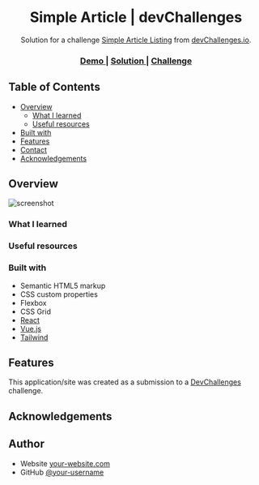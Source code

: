 <!-- Please update value in the {}  -->

<h1 align="center">Simple Article | devChallenges</h1>

<div align="center">
   Solution for a challenge <a href="https://devchallenges.io/challenge/simple-article-listing" target="_blank">Simple Article Listing</a> from <a href="http://devchallenges.io" target="_blank">devChallenges.io</a>.
</div>

<div align="center">
  <h3>
    <a href="https://simple-article-listing-two.vercel.app/}">
      Demo
    </a>
    <span> | </span>
    <a href="https://github.com/dc-code-creations/simple-article-listing/tree/main">
      Solution
    </a>
    <span> | </span>
    <a href="https://devchallenges.io/challenge/simple-article-listing">
      Challenge
    </a>
  </h3>
</div>

<!-- TABLE OF CONTENTS -->

## Table of Contents

- [Overview](#overview)
  - [What I learned](#what-i-learned)
  - [Useful resources](#useful-resources)
- [Built with](#built-with)
- [Features](#features)
- [Contact](#contact)
- [Acknowledgements](#acknowledgements)

<!-- OVERVIEW -->

## Overview

![screenshot](https://user-images.githubusercontent.com/16707738/92399059-5716eb00-f132-11ea-8b14-bcacdc8ec97b.png)

<!-- 
Introduce your projects by taking a screenshot or a gif. Try to tell visitors a story about your project by answering:

- What have you learned/improved?
- Your wisdom? :)

What I did:
- started by creating mobile version first, then worked my 
  way up to larger sizes; found color coding the size I'm working with helps me keep track of which size I'm affecting
- learn how to use an svg as a horizontal rule/separator
- decided it's best to use bootstrap breakpoints for screen sizes as a starting point since my natural breakpoints ended up being pretty close to those breakpoints anyway
- reminder: font sizes are affected by the element's base font size when using rem, so the assigned font size for an ```<h1>``` might be the same as the one for an ```<h3>```, but their physical sizes will be different
- I need more practice with media queries just so I don't have to go an remind myself how they work everytime
- set a min-width on the body at the point where the elements start trying to push past the widest element on the page (using a css debugger extensions helps with this; just click the toggle device toolbar button the in inspector to reset the page once you've added the min-width to the body)

Element Misalignment w/ No Min-Width Defined
![screenshot](images/element-misalignment.png)

Element Alignment Correction Via Min-Width Definition
![screenshot](images/element-misalignment-corrected.png)

Toggle Device Toolbar Button in Inspector
![screenshot](images/toggle-device-toolbar-btn.png)

- figure out how to use an svg as a ```<hr>```; these articles seem to be the most recent and therefore up-to-date:
    - https://forum.bootstrapstudio.io/t/create-a-hr-with-an-icon-inside/11669 (works but had to remove the 'width: 30px' in the ::after psuedoclass... and make sure I was pointing to the correct file location; can either choose to apply it to ::before and translate backwards or apply it to ::after and translate forwards)
        - https://www.geeksforgeeks.org/how-to-use-svg-with-before-or-after-pseudo-element/ (this article shows what is physically a happening for each psuedoclass a bit better, so it was easier to visualize this way, but it uses the background image property, which I don't think works unless there is an actual element in the content field, so may work if you add spaces)
    - https://www.sarasoueidan.com/blog/horizontal-rules/#:~:text=The%20best%20way%20to%20get%20the%20full%20flexibility%20of%20an%20SVG%20is%20by%20inlining%20it (this article talks about using an svg as a ```<hr>``` and keeping it accessible using ARIA (Accessibility Rich Internet Applications), but I have not gotten this to work for me yet)
    - https://www.shecodes.io/athena/57595-how-to-change-svg-color-with-css#:~:text=How%20to%20change%20svg%20color%3F (can set the color of an svg via the fill property in the rect element of an svg file image or by using the 'rect' selector and modifying the 'fill' property (seems to only work on svgs defined in the html file itself))
        - https://www.reddit.com/r/css/comments/1chvdbg/how_to_colorstyle_a_background_svg/ (using the svg as a background image makes it a static image when in the browser, so there's no way to style it via it's properties)
        - https://codepen.io/sosuke/pen/Pjoqqp (this seems to be a workaround for the background image color issue (likely is necessary when importing the image via content property, as well), but is more effort than it is worth; if you need to change the color of the svg dynamically, seems best to just make it a physical element in the html file if possible)
        - https://stackoverflow.com/questions/73195948/change-color-fill-of-a-svg-path-when-used-in-the-content-of-a-before-pseudo-el (can literally copy the code from the svg into the -webkit-mask property, give the background property a var() to work with, and then on the element you want to effect, set the variable to the color you want it to be via the style attribute; just make sure to change all the '#' in your color definitions (ex: #D9D9D9) to '%23' (ex: %23D9D9D9) or it won't show up; ex:
          ```css    
            /* CCS File */
              div::before {
                display: inline-block;
                width: 18px;
                height: 18px;
                content: '';
                background: var(--c);
                -webkit-mask: url("data:image/svg+xml;utf8,<svg  xmlns='http://www.w3.org/2000/svg' viewBox='0 0 448 512'><path  d='M350.85 129c25.97 4.67 47.27 18.67 63.92 42 14.65 20.67 24.64 46.67 29.96 78 4.67 28.67 4.32 57.33-1 86-7.99 47.33-23.97 87-47.94 119-28.64 38.67-64.59 58-107.87 58-10.66 0-22.3-3.33-34.96-10-8.66-5.33-18.31-8-28.97-8s-20.3 2.67-28.97 8c-12.66 6.67-24.3 10-34.96 10-43.28 0-79.23-19.33-107.87-58-23.97-32-39.95-71.67-47.94-119-5.32-28.67-5.67-57.33-1-86 5.32-31.33 15.31-57.33 29.96-78 16.65-23.33 37.95-37.33 63.92-42 15.98-2.67 37.95-.33 65.92 7 23.97 6.67 44.28 14.67 60.93 24 16.65-9.33 36.96-17.33 60.93-24 27.98-7.33 49.96-9.67 65.94-7zm-54.94-41c-9.32 8.67-21.65 15-36.96 19-10.66 3.33-22.3 5-34.96 5l-14.98-1c-1.33-9.33-1.33-20 0-32 2.67-24 10.32-42.33 22.97-55 9.32-8.67 21.65-15 36.96-19 10.66-3.33 22.3-5 34.96-5l14.98 1 1 15c0 12.67-1.67 24.33-4.99 35-3.99 15.33-10.31 27.67-18.98 37z'/></svg>") center no-repeat;
              }

            /* HTML File */
              <div style="--c:red;"></div>
              <div style="--c:orange;"></div>
              <div style="--c:yellow;"></div>
              <div style="--c:green;"></div>
              <div style="--c:blue;"></div>
              <div style="--c:indigo;"></div>
              <div style="--c:violet;"></div>
          ```
        this seems to allow you to change the color dynamically since it can now be altered directly via the element)
        - https://codepen.io/noahblon/post/coloring-svgs-in-css-background-images (this article says that there are performance benefits to using SVGs as background images or sprites rather than as inline SVGs while also explaining how to alter the color when used as a background image or a sprite)
        - https://codepen.io/noahblon/pen/PovZva (examples of svg masks being used to better understand what's going on)
    - https://www.smashingmagazine.com/2021/05/accessible-svg-patterns-comparison/ (if you want to enter an svg directly into your html, here are some ways to make it accessible)
    - https://stackoverflow.com/questions/10403138/what-is-the-purpose-of-the-role-attribute-in-html (this article supports the idea of trying to use a regular ```<hr>``` with the svg as the background image due to the sematics and behavior already associated with the ```<hr>```; this element is already semantically appropriate, so we should go ahead and try to use it instead of overriding the behavior of another element)
    - 4 options I found that seem to work
        - for all options, define a class that you will put on the ```<hr>``` that sets the following properties:
            ```css
                position: relative;
                border-top: 0;
                border: 0;
                height: 20px;
                opacity: 1;
            ```
            - all 4 options use these properties
        - option 1: in either ```::before``` or ```::after``` psuedoclass, set the 'content' property to the svg you want to use (will not be able to change color with out a mask in this case), set ```position``` to absolute, set 'left' to 50%, and translate it 50% back to the left

        https://codepen.io/dc-code-creations/pen/EaYGexW

        - option 2: in either ```::before``` or ```::after``` psuedoclass, set the ```display``` to inline-flex or inline-block (doesn't seem to matter which one), ```content``` to an empty string, ```background-image``` to the svg (will not be able to change color with out a mask in this case) with no-repeat and center, ```background-size``` to contain, and both the ```width``` and ```height``` to 100%

        https://codepen.io/dc-code-creations/pen/ogvmVaY

        - option 3: very similar to option 2; in either ```::before``` or ```::after``` psuedoclass, set the ```display``` to inline-flex or inline-block (doesn't seem to matter which one), ```content``` to an empty string, and both the ```width``` and ```height``` to 100%; for ```background```, set it to ```var(--c)``` (this is a function used to insert value of a custom property from elsewhere, whether it is the html or js) and ```-webkit-mask``` to the code for the svg itself; in the html, set the ```style``` attribute on the ```<hr>``` to ```style="--c:#D9D9D9"```

        https://codepen.io/dc-code-creations/pen/XJrOGyJ

        - option 4: in the initially defined class from above (so no psuedo classes necessary), set the ```display``` to inline-flex or inline-block (doesn't seem to matter which one), ```content``` to an empty string, and ```width``` to 100%; set both ```mask``` and ```-webkit-mask``` to import the svg (image is fine) with it set to 'no-repeat' and the ```position``` set to '50% 50%'; set both the ```mask-size``` and the ```-webkit-mask-size``` to 'contain' (make the image stretch to fill the space without warping the image); then create another class to define the color you want the icon to be (color appears as a result of the mask) and add that class to the ```<hr>```

        https://codepen.io/dc-code-creations/pen/ByBMbGV

    - can't really adjust the color for the first 2 options, so color of the icon will need to be written into the SVG image itself; 3rd option works and is dynamic, but hard to adjust if you have multiple ```<hr>``` elements whose colors all need to be changed at the same time
    - I like the 4th option best due to the ability to be able to change the color of multiple ```<hr>``` (that are the same color) by changing the color in the css vs on every individual element; even for ```<hr>``` that need to be a different color, there will still be one place to adjust the color itself as long as it has the correct color class added to its class attribute
        - tested the functionality of this option on an iPad (both 10th gen and M-chip), MacOS, and an android phone; all of them worked fine with the exception on the 10th gen iPad (on both Chrome and Safari); not sure exactly why that is the case; all I could gather from some googling was that there might be a setting or property that is turned off on iOS that might keep it from running, but no one had quite the same issue I was having; I did manage to run a 10th gen simulator on my MacOS using XCode, and it worked fine on there, so I guessing it was either a fluke or that the browsers needed to be updated
        - source for getting the simulator to work: https://www.youtube.com/watch?v=5DbMomHr5ys&ab_channel=TECHMART
        - can't use isolated padding properties (i.e. things like ```padding-top``` or ```padding-bottom```) with this very as easily since the mask always reposition to be in the center of the container (i.e. the 50% 50% given for the mask position), so it is best to use margins if you want to add space to only one side of the ```<hr>```
- ```width```: sets the size of the element container relative to the size of the parent conatiner, and any adjustments you try to make relative to the container size will be relative to the ELEMENT's container size, not the parent's; translations will be needed for anything
    - ex: setting element ```width: 100%``` makes the element container's width 100% of the PARENT's width, but the container still starts at 0px from the left of the PARENT's left edge; still have to translate the whole element container to get it to be in the center
        - so any justifying content or aligning items sets the elements relative to the size of the ELEMENT's container, not the parent's 
    - I was thinking the element's container always kept track of what 100% was, so even if you made the width of the element container smaller than the parent, you would still be able to reposition the element itself with something like ```justify-content```, but that is not the case

    - Here is when the element width is set to 50%

        ![screenshot](images/element-width-50-percent.png)

    - Here is when the element width is set to 100%

        ![screenshot](images/element-width-100-percent.png)
-->

### What I learned

<!-- Use this section to recap over some of your major learnings while working through this project. Writing these out and providing code samples of areas you want to highlight is a great way to reinforce your own knowledge. -->

### Useful resources

<!--
- [Example resource 1](https://www.example.com) - This helped me for XYZ reason. I really liked this pattern and will use it going forward.
- [Example resource 2](https://www.example.com) - This is an amazing article which helped me finally understand XYZ. I'd recommend it to anyone still learning this concept.
-->

### Built with

<!-- This section should list any major frameworks that you built your project using. Here are a few examples.-->

- Semantic HTML5 markup
- CSS custom properties
- Flexbox
- CSS Grid
- [React](https://reactjs.org/)
- [Vue.js](https://vuejs.org/)
- [Tailwind](https://tailwindcss.com/)

## Features

<!-- List the features of your application or follow the template. Don't share the figma file here :) -->

This application/site was created as a submission to a [DevChallenges](https://devchallenges.io/challenges-dashboard) challenge.

## Acknowledgements

<!-- This section should list any articles or add-ons/plugins that helps you to complete the project. This is optional but it will help you in the future. For exmpale -->

## Author

- Website [your-website.com](https://{your-web-site-link})
- GitHub [@your-username](https://{github.com/your-usermame})
